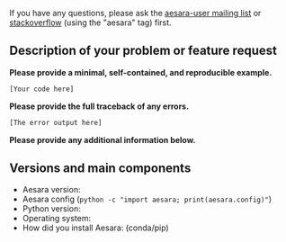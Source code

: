 If you have any questions, please ask the [aesara-user mailing list](https://groups.google.com/forum/#!forum/aesara-users) or [stackoverflow](http://stackoverflow.com/) (using the "aesara" tag) first.

## Description of your problem or feature request

**Please provide a minimal, self-contained, and reproducible example.**
```python
[Your code here]
```

**Please provide the full traceback of any errors.**
```python
[The error output here]
```

**Please provide any additional information below.**


## Versions and main components

* Aesara version:
* Aesara config (`python -c "import aesara; print(aesara.config)"`)
* Python version:
* Operating system:
* How did you install Aesara: (conda/pip)
